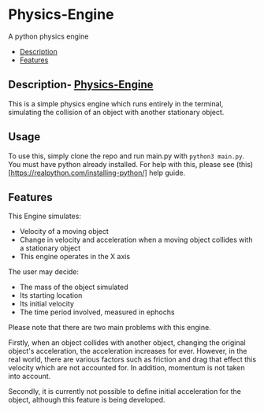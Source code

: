 # Physics-Engine
A python physics engine
  - [Description](#description)
  - [Features](#features)

## Description- [Physics-Engine](#physics-engine)
This is a simple physics engine which runs entirely in the terminal, simulating the collision of an object with another stationary object.

## Usage
To use this, simply clone the repo and run main.py with `python3 main.py`. You must have python already installed. For help with this, please see (this)[https://realpython.com/installing-python/] help guide.

## Features
This Engine simulates:
* Velocity of a moving object
* Change in velocity and acceleration when a moving object collides with a stationary object
* This engine operates in the X axis

The user may decide:
* The mass of the object simulated 
* Its starting location 
* Its initial velocity
* The time period involved, measured in ephochs

Please note that there are two main problems with this engine.

Firstly, when an object collides with another object, changing the original object's acceleration, the acceleration increases for ever. However, in the real world, there are various factors such as friction and drag that effect this velocity which are not accounted for. In addition, momentum is not taken into account.

Secondly, it is currently not possible to define initial acceleration for the object, although this feature is being developed.
